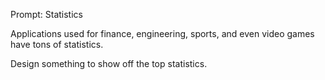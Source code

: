 Prompt: Statistics

Applications used for finance, engineering, sports, and even video games have tons of statistics.

Design something to show off the top statistics.
